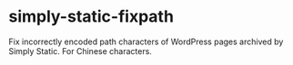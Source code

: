 # simply-static-fixpath
Fix incorrectly encoded path characters of WordPress pages archived by Simply Static. For Chinese characters.
